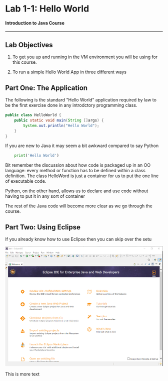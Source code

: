 # Lab 1-1: Hello World
#### Introduction to Java Course
---
## Lab Objectives

1. To get you up and running in the VM environment you will be using for this course.

2. To run a simple Hello World App in three different ways

## Part One: The Application

The following is the standard "Hello World" application required by law to be the first exercise done in any introdctory programming class.

```java
public class HelloWorld {
    public static void main(String []args) {
        System.out.println("Hello World");
    }
}
```

If you are new to Java it may seem a bit awkward compared to say Python

```python
    print('Hello World')
```

Bit remember the discussion about how code is packaged up in an OO language: every method or function has to be defined within a class definition. The class HelloWord is just a container for us to put the one line of executable code.

Python, on the other hand, allows us to declare and use code without having to put it in any sort of container 

The rest of the Java code will become more clear as we go through the course.

## Part Two: Using Eclipse

If you already know how to use Eclipse then you can skip over the setu

![Opening Screen](images/lab1-1_OpeningScreen.png?raw=true)


This is more text
